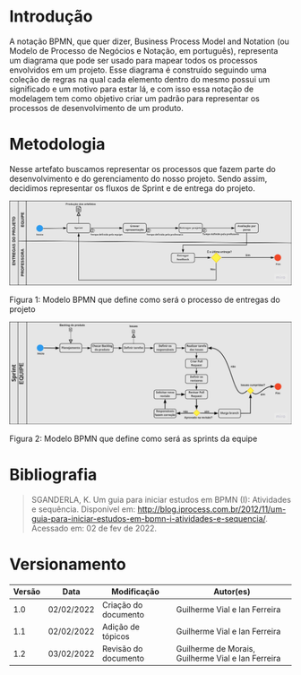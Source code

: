 # Introdução

A notação BPMN, que quer dizer, Business Process Model and Notation (ou Modelo de Processo de Negócios e Notação, em português), representa um diagrama que pode ser usado para mapear todos os processos envolvidos em um projeto. Esse diagrama é construído seguindo uma coleção de regras na qual cada elemento dentro do mesmo possui um significado e um motivo para estar lá, e com isso essa notação de modelagem tem como objetivo criar um padrão para representar os processos de desenvolvimento de um produto.

# Metodologia

Nesse artefato buscamos representar os processos que fazem parte do desenvolvimento e do gerenciamento do nosso projeto. Sendo assim, decidimos representar os fluxos de Sprint e de entrega do projeto.  


[![Imagem1](../../assets/Base/BPMN/BPMN1.jpg)](../../assets/Base/BPMN/BPMN1.jpg)

<figcaption>Figura 1: Modelo BPMN que define como será o processo de entregas do projeto</figcaption>


[![Imagem2](../../assets/Base/BPMN/BPMN2.jpg)](../../assets/Base/BPMN/BPMN2.jpg)

<figcaption>Figura 2: Modelo BPMN que define como será as sprints da equipe</figcaption>

# Bibliografia

>SGANDERLA, K. Um guia para iniciar estudos em BPMN (I): Atividades e sequência. Disponível em: <http://blog.iprocess.com.br/2012/11/um-guia-para-iniciar-estudos-em-bpmn-i-atividades-e-sequencia/>. Acessado em: 02 de fev de 2022.

# Versionamento

Versão | Data | Modificação | Autor(es) |
|--|--|--|--|
| 1.0 | 02/02/2022 | Criação do documento | Guilherme Vial e Ian Ferreira |
| 1.1 | 02/02/2022 | Adição de tópicos | Guilherme Vial e Ian Ferreira |
| 1.2 | 03/02/2022 | Revisão do documento | Guilherme de Morais, Guilherme Vial e Ian Ferreira |
